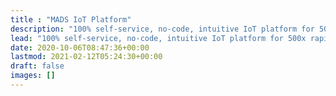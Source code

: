 ```yaml
---
title : "MADS IoT Platform"
description: "100% self-service, no-code, intuitive IoT platform for 500x rapid implementation of enterprise IoT projects."
lead: "100% self-service, no-code, intuitive IoT platform for 500x rapid implementation of enterprise IoT projects."
date: 2020-10-06T08:47:36+00:00
lastmod: 2021-02-12T05:24:30+00:00
draft: false
images: []
---
```

